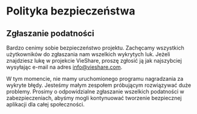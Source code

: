 # Polityka bezpieczeństwa

## Zgłaszanie podatności

Bardzo cenimy sobie bezpieczeństwo projektu. Zachęcamy wszystkich użytkowników do zgłaszania nam wszelkich wykrytych luk.
Jeżeli znajdziesz lukę w projekcie VieShare, proszę zgłosić ją jak najszybciej wysyłając e-mail na adres info@vieshare.com.

W tym momencie, nie mamy uruchomionego programu nagradzania za wykryte błędy. Jesteśmy małym zespołem próbującym rozwiązywać duże problemy.
Prosimy o odpowidzialne zgłaszanie wszelkich podatności w zabezpieczeniach, abyśmy mogli kontynuować tworzenie bezpiecznej aplikacji dla całej społeczności.
